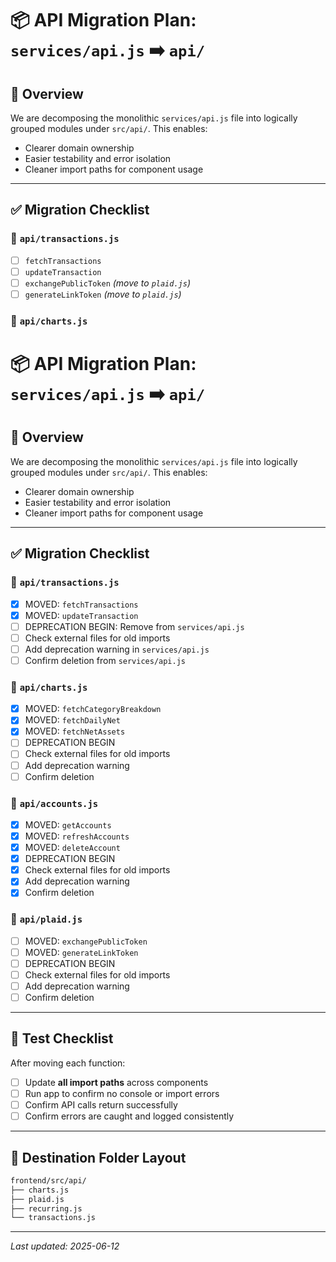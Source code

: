 # 📦 API Migration Plan: `services/api.js` ➡️ `api/`

## 🧭 Overview

We are decomposing the monolithic `services/api.js` file into logically grouped modules under `src/api/`. This enables:

- Clearer domain ownership
- Easier testability and error isolation
- Cleaner import paths for component usage

---

## ✅ Migration Checklist

### 🔹 `api/transactions.js`

- [ ] `fetchTransactions`
- [ ] `updateTransaction`
- [ ] `exchangePublicToken` _(move to `plaid.js`)_
- [ ] `generateLinkToken` _(move to `plaid.js`)_

### 🔹 `api/charts.js`

# 📦 API Migration Plan: `services/api.js` ➡️ `api/`

## 🧭 Overview

We are decomposing the monolithic `services/api.js` file into logically grouped modules under `src/api/`. This enables:

- Clearer domain ownership
- Easier testability and error isolation
- Cleaner import paths for component usage

---

## ✅ Migration Checklist

### 🔹 `api/transactions.js`

- [x] MOVED: `fetchTransactions`
- [x] MOVED: `updateTransaction`
- [ ] DEPRECATION BEGIN: Remove from `services/api.js`
- [ ] Check external files for old imports
- [ ] Add deprecation warning in `services/api.js`
- [ ] Confirm deletion from `services/api.js`

### 🔹 `api/charts.js`

- [x] MOVED: `fetchCategoryBreakdown`
- [x] MOVED: `fetchDailyNet`
- [x] MOVED: `fetchNetAssets`
- [ ] DEPRECATION BEGIN
- [ ] Check external files for old imports
- [ ] Add deprecation warning
- [ ] Confirm deletion

### 🔹 `api/accounts.js`

- [x] MOVED: `getAccounts`
- [x] MOVED: `refreshAccounts`
- [x] MOVED: `deleteAccount`
- [x] DEPRECATION BEGIN
- [x] Check external files for old imports
- [x] Add deprecation warning
- [x] Confirm deletion

### 🔹 `api/plaid.js`

- [ ] MOVED: `exchangePublicToken`
- [ ] MOVED: `generateLinkToken`
- [ ] DEPRECATION BEGIN
- [ ] Check external files for old imports
- [ ] Add deprecation warning
- [ ] Confirm deletion

---

## 🧪 Test Checklist

After moving each function:

- [ ] Update **all import paths** across components
- [ ] Run app to confirm no console or import errors
- [ ] Confirm API calls return successfully
- [ ] Confirm errors are caught and logged consistently

---

## 📁 Destination Folder Layout

```sh
frontend/src/api/
├── charts.js
├── plaid.js
├── recurring.js
└── transactions.js
```

---

_Last updated: 2025-06-12_
